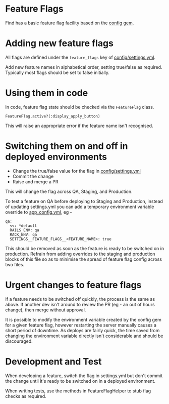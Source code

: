 # Feature Flags

Find has a basic feature flag facility based on the [config gem](https://github.com/rubyconfig/config).

# Adding new feature flags

All flags are defined under the `feature_flags` key of [config/settings.yml](config/settings.yml).

Add new feature names in alphabetical order, setting true/false as required. Typically most flags should be set to false initially.

# Using them in code

In code, feature flag state should be checked via the `FeatureFlag` class.

`FeatureFlag.active?(:display_apply_button)`

This will raise an appropriate error if the feature name isn't recognised.

# Switching them on and off in deployed environments

- Change the true/false value for the flag in [config/settings.yml](config/settings.yml)
- Commit the change
- Raise and merge a PR

This will change the flag across QA, Staging, and Production.

To test a feature on QA before deploying to Staging and Production, instead of updating settings.yml you can add a temporary environment variable override to [app_config.yml](terraform/workspace_variables/app_config.yml), eg -

```
qa:
  <<: *default
  RAILS_ENV: qa
  RACK_ENV: qa
  SETTINGS__FEATURE_FLAGS__<FEATURE_NAME>: true
```

This should be removed as soon as the feature is ready to be switched on in production. Refrain from adding overrides to the staging and production blocks of this file so as to minimise the spread of feature flag config across two files.

# Urgent changes to feature flags

If a feature needs to be switched off quickly, the process is the same as above. If another dev isn't around to review the PR (eg - an out of hours change), then merge without approval.

It is possible to modify the environment variable created by the config gem for a given feature flag, however restarting the server manually causes a short period of downtime. As deploys are fairly quick, the time saved from changing the environment variable directly isn't considerable and should be discouraged.

# Development and Test

When developing a feature, switch the flag in settings.yml but don't commit the change until it's ready to be switched on in a deployed environment.

When writing tests, use the methods in FeatureFlagHelper to stub flag checks as required.
